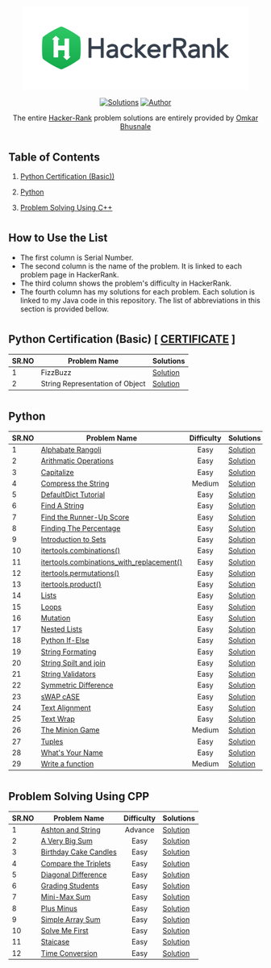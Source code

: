 <div align="center"><a href="https://www.hackerrank.com/stavalpha4" target="_blank"><img src="HackerRank%20Logo.png" width="450" height="auto"></a>

[![Solutions](https://img.shields.io/badge/solutions-50+-green.svg?style=flat-square)](https://github.com/DarkSoul231/HackeRank-Problem-Solutions#table-of-contents) 
[![Author](https://img.shields.io/badge/author-OmkarBhusnale-brightgreen.svg?style=flat-square)](https://www.hackerrank.com/stavalpha4) 

The entire [Hacker-Rank](https://www.hackerrank.com) problem solutions are entirely provided by [Omkar Bhusnale](https://www.hackerrank.com/stavalpha4)
</div>

#

## Table of Contents
1. [Python Certification (Basic))](#python-certification-basic---certificate-)

2. [Python](#python) 

3. [Problem Solving Using C++](#problem-solving-using-cpp)

#


## How to Use the List

+ The first column is Serial Number.
+ The second column is the name of the problem. It is linked to each problem page in HackerRank.
+ The third column shows the problem's difficulty in HackerRank.<br/>
+ The fourth column has my solutions for each problem. Each solution is linked to my Java code in this repository. The list of abbreviations in this section is provided bellow.

#

## Python Certification (Basic)  [ [CERTIFICATE](https://raw.githubusercontent.com/DarkSoul231/HackeRank-Problem-Solutions/main/Python%20Certification%20(Basic)/HackerRank%20Python(Basic).png) ]

 
    
| SR.NO | Problem Name | Solutions |
| -- | --- | --- |
| 1 | FizzBuzz | [Solution](https://github.com/DarkSoul231/HackeRank-Problem-Solutions/blob/main/Python%20Certification%20(Basic)/FizzBuzz.txt) |
| 2 | String Representation of Object | [Solution](https://github.com/DarkSoul231/HackeRank-Problem-Solutions/blob/main/Python%20Certification%20(Basic)/String%20Representation%20of%20Object.txt) |
  
#
 
## Python
| SR.NO| Problem Name | Difficulty | Solutions |
| -- | --- | :---: | --- |
| 1 | [Alphabate Rangoli](https://www.hackerrank.com/challenges/alphabet-rangoli/problem) | Easy | [Solution](https://github.com/DarkSoul231/HackeRank-Problem-Solutions/blob/main/HackerRank%20Python/Alphabate%20Rangoli.txt) |
| 2 | [Arithmatic Operations](https://www.hackerrank.com/challenges/python-arithmetic-operators/problem) | Easy | [Solution](https://github.com/DarkSoul231/HackeRank-Problem-Solutions/blob/main/HackerRank%20Python/Arithmatic%20Operations.txt) |
| 3 | [Capitalize](https://www.hackerrank.com/challenges/capitalize/problem) | Easy | [Solution](https://github.com/DarkSoul231/HackeRank-Problem-Solutions/blob/main/HackerRank%20Python/Capitalize.txt) |
| 4 | [Compress the String](https://www.hackerrank.com/challenges/compress-the-string/problem) | Medium | [Solution](https://github.com/DarkSoul231/HackeRank-Problem-Solutions/blob/main/HackerRank%20Python/Compress%20the%20String!.txt) |
| 5 | [DefaultDict Tutorial](https://www.hackerrank.com/challenges/defaultdict-tutorial/problem) | Easy | [Solution](https://github.com/DarkSoul231/HackeRank-Problem-Solutions/blob/main/HackerRank%20Python/DefaultDict%20Tutorial.txt) |
| 6 | [Find A String](https://www.hackerrank.com/challenges/find-a-string/problem) | Easy | [Solution](https://github.com/DarkSoul231/HackeRank-Problem-Solutions/blob/main/HackerRank%20Python/Find%20a%20String.txt) |
| 7 | [Find the Runner-Up Score](https://www.hackerrank.com/challenges/find-second-maximum-number-in-a-list/problem) | Easy | [Solution](https://github.com/DarkSoul231/HackeRank-Problem-Solutions/blob/main/HackerRank%20Python/Find%20Runner%20Up.txt) |
| 8 | [Finding The Percentage](https://www.hackerrank.com/challenges/finding-the-percentage/problem) | Easy | [Solution](https://github.com/DarkSoul231/HackeRank-Problem-Solutions/blob/main/HackerRank%20Python/Finding%20the%20percentage.txt) |
| 9 | [Introduction to Sets](https://www.hackerrank.com/challenges/py-introduction-to-sets/problem) | Easy | [Solution](https://github.com/DarkSoul231/HackeRank-Problem-Solutions/blob/main/HackerRank%20Python/Introduction%20To%20Sets.txt) |
| 10 | [itertools.combinations()](https://www.hackerrank.com/challenges/itertools-combinations/problem) | Easy | [Solution](https://github.com/DarkSoul231/HackeRank-Problem-Solutions/blob/main/HackerRank%20Python/itertools.combinations().txt) |
| 11 | [itertools.combinations_with_replacement()](https://www.hackerrank.com/challenges/itertools-combinations-with-replacement/problem) | Easy | [Solution](https://github.com/DarkSoul231/HackeRank-Problem-Solutions/blob/main/HackerRank%20Python/itertools.combinations_with_replacement().txt) |
| 12 | [itertools.permutations()](https://www.hackerrank.com/challenges/itertools-permutations/problem) | Easy | [Solution](https://github.com/DarkSoul231/HackeRank-Problem-Solutions/blob/main/HackerRank%20Python/itertools.permutations().txt) |
| 13 | [itertools.product()](https://www.hackerrank.com/challenges/itertools-product/problem) | Easy | [Solution](https://github.com/DarkSoul231/HackeRank-Problem-Solutions/blob/main/HackerRank%20Python/itertools.product().txt) |
| 14 | [Lists](https://www.hackerrank.com/challenges/python-lists/problem) | Easy | [Solution](https://github.com/DarkSoul231/HackeRank-Problem-Solutions/blob/main/HackerRank%20Python/Lists.txt) |
| 15 | [Loops](https://www.hackerrank.com/challenges/python-loops/problem) | Easy | [Solution](https://github.com/DarkSoul231/HackeRank-Problem-Solutions/blob/main/HackerRank%20Python/Loops.txt) |
| 16 | [Mutation](https://www.hackerrank.com/challenges/python-mutations/problem) | Easy | [Solution](https://github.com/DarkSoul231/HackeRank-Problem-Solutions/blob/main/HackerRank%20Python/Mutation.txt) |
| 17 | [Nested Lists](https://www.hackerrank.com/challenges/nested-list/problem) | Easy | [Solution](https://github.com/DarkSoul231/HackeRank-Problem-Solutions/blob/main/HackerRank%20Python/Nested%20Lists.txt) |
| 18 | [Python If-Else](https://www.hackerrank.com/challenges/py-if-else/problem) | Easy | [Solution](https://github.com/DarkSoul231/HackeRank-Problem-Solutions/blob/main/HackerRank%20Python/Python%20If-Else.txt) | 
| 19 | [String Formating](https://www.hackerrank.com/challenges/python-string-formatting/problem) | Easy | [Solution](https://github.com/DarkSoul231/HackeRank-Problem-Solutions/blob/main/HackerRank%20Python/String%20Formating.txt) | 
| 20 | [String Spilt and join](https://www.hackerrank.com/challenges/python-string-split-and-join/problem) | Easy | [Solution](https://github.com/DarkSoul231/HackeRank-Problem-Solutions/blob/main/HackerRank%20Python/String%20Spilt%20and%20join.txt) | 
| 21 | [String Validators](https://www.hackerrank.com/challenges/string-validators/problem) | Easy | [Solution](https://github.com/DarkSoul231/HackeRank-Problem-Solutions/blob/main/HackerRank%20Python/String%20Validators.txt) | 
| 22 | [Symmetric Difference](https://www.hackerrank.com/challenges/symmetric-difference/problem) | Easy | [Solution](https://github.com/DarkSoul231/HackeRank-Problem-Solutions/blob/main/HackerRank%20Python/Symmetric%20Difference.txt) | 
| 23 | [sWAP cASE](https://www.hackerrank.com/challenges/swap-case/problem) | Easy | [Solution](https://github.com/DarkSoul231/HackeRank-Problem-Solutions/blob/main/HackerRank%20Python/sWAP%20cASE.txt) | 
| 24 | [Text Alignment](https://www.hackerrank.com/challenges/text-alignment/problem) | Easy | [Solution](https://github.com/DarkSoul231/HackeRank-Problem-Solutions/blob/main/HackerRank%20Python/Text%20Alignment.txt) | 
| 25 | [Text Wrap](https://www.hackerrank.com/challenges/text-wrap/problem) | Easy | [Solution](https://github.com/DarkSoul231/HackeRank-Problem-Solutions/blob/main/HackerRank%20Python/Text%20Wrapper.txt) | 
| 26 | [The Minion Game](https://www.hackerrank.com/challenges/the-minion-game/problem) | Medium | [Solution](https://github.com/DarkSoul231/HackeRank-Problem-Solutions/blob/main/HackerRank%20Python/The%20Minion%20Game.txt) | 
| 27 | [Tuples](https://www.hackerrank.com/challenges/python-tuples/problem) | Easy | [Solution](https://github.com/DarkSoul231/HackeRank-Problem-Solutions/blob/main/HackerRank%20Python/Tuples.txt) | 
| 28 | [What's Your Name](https://www.hackerrank.com/challenges/whats-your-name/problem) | Easy | [Solution](https://github.com/DarkSoul231/HackeRank-Problem-Solutions/blob/main/HackerRank%20Python/What's%20Your%20Name.txt) | 
| 29 | [Write a function](https://www.hackerrank.com/challenges/write-a-function/problem) | Medium | [Solution](https://github.com/DarkSoul231/HackeRank-Problem-Solutions/blob/main/HackerRank%20Python/Leap%20or%20Not.txt) | 

#

## Problem Solving Using CPP
| SR.NO| Problem Name | Difficulty | Solutions |
| -- | --- | :---: | --- |
| 1 | [Ashton and String](https://www.hackerrank.com/challenges/ashton-and-string/problem	) | Advance | [Solution](https://github.com/DarkSoul231/HackeRank-Problem-Solutions/blob/main/Problem%20Solving%20Using%20C%2B%2B/Ashton%20and%20String.txt) |
| 2 | [A Very Big Sum](https://www.hackerrank.com/challenges/a-very-big-sum/problem) | Easy | [Solution](https://github.com/DarkSoul231/HackeRank-Problem-Solutions/blob/main/Problem%20Solving%20Using%20C%2B%2B/A%20Very%20Big%20Sum.txt) |
| 3 | [Birthday Cake Candles](https://www.hackerrank.com/challenges/birthday-cake-candles/problem) | Easy | [Solution](https://github.com/DarkSoul231/HackeRank-Problem-Solutions/blob/main/Problem%20Solving%20Using%20C%2B%2B/Birthday%20Cake%20Candles.txt) |
| 4 | [Compare the Triplets](https://www.hackerrank.com/challenges/a-very-big-sum/problem) | Easy | [Solution](https://github.com/DarkSoul231/HackeRank-Problem-Solutions/blob/main/Problem%20Solving%20Using%20C%2B%2B/Compare%20the%20Triplets.txt) |
| 5 | [Diagonal Difference](https://www.hackerrank.com/challenges/diagonal-difference/problem) | Easy | [Solution](https://github.com/DarkSoul231/HackeRank-Problem-Solutions/blob/main/Problem%20Solving%20Using%20C%2B%2B/Diagonal%20Difference.txt) |
| 6 | [Grading Students](https://www.hackerrank.com/challenges/grading/problem) | Easy | [Solution](https://github.com/DarkSoul231/HackeRank-Problem-Solutions/blob/main/Problem%20Solving%20Using%20C%2B%2B/Grading%20Students.txt) |
| 7 | [Mini-Max Sum](https://www.hackerrank.com/challenges/mini-max-sum/problem) | Easy | [Solution](https://github.com/DarkSoul231/HackeRank-Problem-Solutions/blob/main/Problem%20Solving%20Using%20C%2B%2B/Mini-Max%20Sum.txt) |
| 8 | [Plus Minus](https://www.hackerrank.com/challenges/plus-minus/problem) | Easy | [Solution](https://github.com/DarkSoul231/HackeRank-Problem-Solutions/blob/main/Problem%20Solving%20Using%20C%2B%2B/Plus%20Minus.txt) |
| 9 | [Simple Array Sum](https://www.hackerrank.com/challenges/simple-array-sum/problem) | Easy | [Solution](https://github.com/DarkSoul231/HackeRank-Problem-Solutions/blob/main/Problem%20Solving%20Using%20C%2B%2B/Simple%20Array%20Sum.txt) |
| 10 | [Solve Me First](https://www.hackerrank.com/challenges/solve-me-first/problem) | Easy | [Solution](https://github.com/DarkSoul231/HackeRank-Problem-Solutions/blob/main/Problem%20Solving%20Using%20C%2B%2B/Solve%20Me%20First.txt) |
| 11 | [Staicase](https://www.hackerrank.com/challenges/staircase/problem) | Easy | [Solution](https://github.com/DarkSoul231/HackeRank-Problem-Solutions/blob/main/Problem%20Solving%20Using%20C%2B%2B/Staicase.txt) |
| 12 | [Time Conversion](https://www.hackerrank.com/challenges/time-conversion/problem) | Easy | [Solution](https://github.com/DarkSoul231/HackeRank-Problem-Solutions/blob/main/Problem%20Solving%20Using%20C%2B%2B/Time%20Conversion.txt) |
